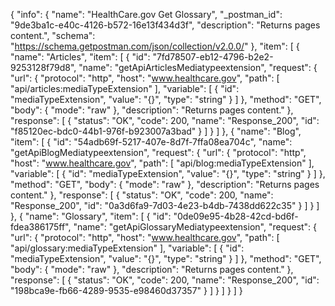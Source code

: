 {
  "info": {
    "name": "HealthCare.gov Get Glossary",
    "_postman_id": "9de3ba1c-e40c-4126-b572-16e13f434d3f",
    "description": "Returns pages content.",
    "schema": "https://schema.getpostman.com/json/collection/v2.0.0/"
  },
  "item": [
    {
      "name": "Articles",
      "item": [
        {
          "id": "7fd78507-eb12-4796-b2e2-9253128f79d8",
          "name": "getApiArticlesMediatypeextension",
          "request": {
            "url": {
              "protocol": "http",
              "host": "www.healthcare.gov",
              "path": [
                "api/articles:mediaTypeExtension"
              ],
              "variable": [
                {
                  "id": "mediaTypeExtension",
                  "value": "{}",
                  "type": "string"
                }
              ]
            },
            "method": "GET",
            "body": {
              "mode": "raw"
            },
            "description": "Returns pages content."
          },
          "response": [
            {
              "status": "OK",
              "code": 200,
              "name": "Response_200",
              "id": "f85120ec-bdc0-44b1-976f-b923007a3bad"
            }
          ]
        }
      ]
    },
    {
      "name": "Blog",
      "item": [
        {
          "id": "54adb69f-5217-407e-8d7f-7ffa08ea704c",
          "name": "getApiBlogMediatypeextension",
          "request": {
            "url": {
              "protocol": "http",
              "host": "www.healthcare.gov",
              "path": [
                "api/blog:mediaTypeExtension"
              ],
              "variable": [
                {
                  "id": "mediaTypeExtension",
                  "value": "{}",
                  "type": "string"
                }
              ]
            },
            "method": "GET",
            "body": {
              "mode": "raw"
            },
            "description": "Returns pages content."
          },
          "response": [
            {
              "status": "OK",
              "code": 200,
              "name": "Response_200",
              "id": "0a3d6fa9-7d03-4e23-b4db-7438dd622c35"
            }
          ]
        }
      ]
    },
    {
      "name": "Glossary",
      "item": [
        {
          "id": "0de09e95-4b28-42cd-bd6f-fdea386175ff",
          "name": "getApiGlossaryMediatypeextension",
          "request": {
            "url": {
              "protocol": "http",
              "host": "www.healthcare.gov",
              "path": [
                "api/glossary:mediaTypeExtension"
              ],
              "variable": [
                {
                  "id": "mediaTypeExtension",
                  "value": "{}",
                  "type": "string"
                }
              ]
            },
            "method": "GET",
            "body": {
              "mode": "raw"
            },
            "description": "Returns pages content."
          },
          "response": [
            {
              "status": "OK",
              "code": 200,
              "name": "Response_200",
              "id": "198bca9e-fb66-4289-9535-e98460d37357"
            }
          ]
        }
      ]
    }
  ]
}